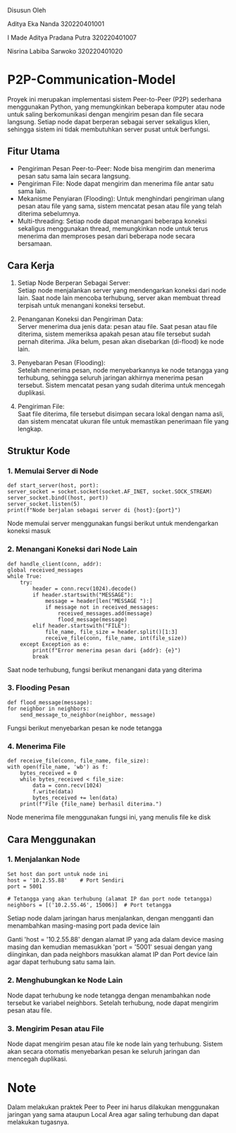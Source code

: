 Disusun Oleh

Aditya Eka Nanda 320220401001

I Made Aditya Pradana Putra 320220401007

Nisrina Labiba Sarwoko 320220401020

# P2P-Communication-Model
Proyek ini merupakan implementasi sistem Peer-to-Peer (P2P) sederhana menggunakan Python, yang memungkinkan beberapa komputer atau node untuk saling berkomunikasi dengan mengirim pesan dan file secara langsung. Setiap node dapat berperan sebagai server sekaligus klien, sehingga sistem ini tidak membutuhkan server pusat untuk berfungsi.

## Fitur Utama

- Pengiriman Pesan Peer-to-Peer: Node bisa mengirim dan menerima pesan satu sama lain secara langsung.
- Pengiriman File: Node dapat mengirim dan menerima file antar satu sama lain.
- Mekanisme Penyiaran (Flooding): Untuk menghindari pengiriman ulang pesan atau file yang sama, sistem mencatat pesan atau file yang telah diterima sebelumnya.
- Multi-threading: Setiap node dapat menangani beberapa koneksi sekaligus menggunakan thread, memungkinkan node untuk terus menerima dan memproses pesan dari beberapa node secara bersamaan.

## Cara Kerja

1. Setiap Node Berperan Sebagai Server:  
   Setiap node menjalankan server yang mendengarkan koneksi dari node lain. Saat node lain mencoba terhubung, server akan membuat thread terpisah untuk menangani koneksi tersebut.

2. Penanganan Koneksi dan Pengiriman Data:  
   Server menerima dua jenis data: pesan atau file. Saat pesan atau file diterima, sistem memeriksa apakah pesan atau file tersebut sudah pernah diterima. Jika belum, pesan akan disebarkan (di-flood) ke node lain.

3. Penyebaran Pesan (Flooding):  
   Setelah menerima pesan, node menyebarkannya ke node tetangga yang terhubung, sehingga seluruh jaringan akhirnya menerima pesan tersebut. Sistem mencatat pesan yang sudah diterima untuk mencegah duplikasi.

4. Pengiriman File:  
   Saat file diterima, file tersebut disimpan secara lokal dengan nama asli, dan sistem mencatat ukuran file untuk memastikan penerimaan file yang lengkap.

## Struktur Kode

### 1. Memulai Server di Node 
    def start_server(host, port):
    server_socket = socket.socket(socket.AF_INET, socket.SOCK_STREAM)
    server_socket.bind((host, port))
    server_socket.listen(5)
    print(f"Node berjalan sebagai server di {host}:{port}")
Node memulai server menggunakan fungsi berikut untuk mendengarkan koneksi masuk

### 2. Menangani Koneksi dari Node Lain 
    def handle_client(conn, addr):
    global received_messages
    while True:
        try:
            header = conn.recv(1024).decode()
            if header.startswith("MESSAGE"):
                message = header[len("MESSAGE "):]
                if message not in received_messages:
                    received_messages.add(message)
                    flood_message(message)
            elif header.startswith("FILE"):
                file_name, file_size = header.split()[1:3]
                receive_file(conn, file_name, int(file_size))
        except Exception as e:
            print(f"Error menerima pesan dari {addr}: {e}")
            break
Saat node terhubung, fungsi berikut menangani data yang diterima

### 3. Flooding Pesan 
    def flood_message(message):
    for neighbor in neighbors:
        send_message_to_neighbor(neighbor, message)
Fungsi berikut menyebarkan pesan ke node tetangga

### 4. Menerima File 
    def receive_file(conn, file_name, file_size):
    with open(file_name, 'wb') as f:
        bytes_received = 0
        while bytes_received < file_size:
            data = conn.recv(1024)
            f.write(data)
            bytes_received += len(data)
        print(f"File {file_name} berhasil diterima.")
Node menerima file menggunakan fungsi ini, yang menulis file ke disk

## Cara Menggunakan
### 1. Menjalankan Node
    Set host dan port untuk node ini
    host = '10.2.55.88'    # Port Sendiri
    port = 5001

    # Tetangga yang akan terhubung (alamat IP dan port node tetangga)
    neighbors = [('10.2.55.46', 15006)]  # Port tetangga
Setiap node dalam jaringan harus menjalankan, dengan mengganti dan menambahkan masing-masing port pada device lain

Ganti 'host = '10.2.55.88' dengan alamat IP yang ada dalam device masing masing dan kemudian memasukkan 'port = '5001' sesuai dengan yang diinginkan, dan pada neighbors masukkan alamat IP dan Port device lain agar dapat terhubung satu sama lain.

### 2. Menghubungkan ke Node Lain
Node dapat terhubung ke node tetangga dengan menambahkan node tersebut ke variabel neighbors. Setelah terhubung, node dapat mengirim pesan atau file.

### 3. Mengirim Pesan atau File
Node dapat mengirim pesan atau file ke node lain yang terhubung. Sistem akan secara otomatis menyebarkan pesan ke seluruh jaringan dan mencegah duplikasi.

# Note
Dalam melakukan praktek Peer to Peer ini harus dilakukan menggunakan jaringan yang sama ataupun Local Area agar saling terhubung dan dapat melakukan tugasnya.
